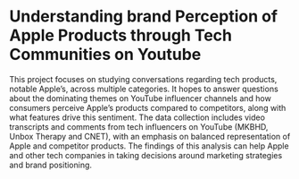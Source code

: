 # Understanding brand Perception of Apple Products through Tech Communities on Youtube


 This project focuses on studying conversations regarding tech products, notable Apple’s, across multiple categories. It hopes to answer questions about the dominating themes on YouTube influencer channels and how consumers perceive Apple’s products compared to competitors, along with what features drive this sentiment. The data collection includes video transcripts and comments from tech influencers on YouTube (MKBHD, Unbox Therapy and CNET), with an emphasis on balanced representation of Apple and competitor products. The findings of this analysis can help Apple and other tech companies in taking decisions around marketing strategies and brand positioning.